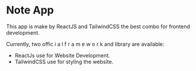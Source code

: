 # Note App

This app is make by ReactJS and TailwindCSS the best combo for frontend development.

Currently, two offic i a l  f r a m e w o r k and library are available:

- ReactJs use for Website Development.
- TailwindCSS use for styling the website.

